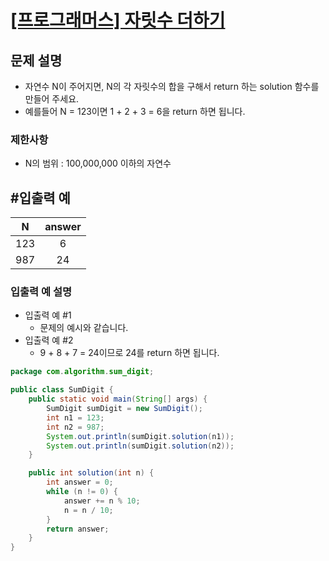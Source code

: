 # [\[프로그래머스\] 자릿수 더하기](https://programmers.co.kr/learn/courses/30/lessons/12931)

## 문제 설명
- 자연수 N이 주어지면, N의 각 자릿수의 합을 구해서 return 하는 solution 함수를 만들어 주세요.
- 예를들어 N = 123이면 1 + 2 + 3 = 6을 return 하면 됩니다.

### 제한사항
- N의 범위 : 100,000,000 이하의 자연수

## #입출력 예
N | answer
:---: | :---: 
123 | 6
987 | 24

### 입출력 예 설명

- 입출력 예 #1
    - 문제의 예시와 같습니다.
- 입출력 예 #2
    - 9 + 8 + 7 = 24이므로 24를 return 하면 됩니다.
    
```java
package com.algorithm.sum_digit;

public class SumDigit {
    public static void main(String[] args) {
        SumDigit sumDigit = new SumDigit();
        int n1 = 123;
        int n2 = 987;
        System.out.println(sumDigit.solution(n1));
        System.out.println(sumDigit.solution(n2));
    }

    public int solution(int n) {
        int answer = 0;
        while (n != 0) {
            answer += n % 10;
            n = n / 10;
        }
        return answer;
    }
}
```

